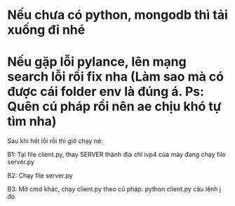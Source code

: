 ﻿# Nếu chưa có python, mongodb thì tải xuống đi nhé
# Nếu gặp lỗi pylance, lên mạng search lỗi rồi fix nha (Làm sao mà có được cái folder env là đúng á. Ps: Quên cú pháp rồi nên ae chịu khó tự tìm nha)
Sau khi hết lỗi rồi thì giờ chạy nè:

B1: Tại file client.py, thay SERVER thành địa chỉ ivp4 của máy đang chạy file server.py 

B2: Chạy file server.py

B3: Mở cmd khác, chạy client.py theo cú pháp: python client.py câu lệnh j đó
